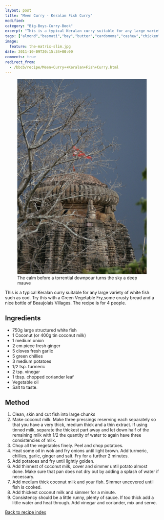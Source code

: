 ```yaml
---
layout: post
title: "Meen Curry - Keralan Fish Curry"
modified:
category: "Big-Boys-Curry-Book"
excerpt: "This is a typical Keralan curry suitable for any large variety of white fish such"
tags: ["almond","basmati","bay","butter","cardomoms","cashew","chicken","cinnamon","cloves","cumin","ghee","lamb","mace","nuts","pepper","rice","saffron","turmeric"]
image:
  feature: the-matrix-slim.jpg
date: 2011-10-09T20:15:34+00:00
comments: true
redirect_from: 
  - /bbcb/recipe/Meen+Curry++Keralan+Fish+Curry.html
---
```


<figure>
	<a href="/images/bbcb/pict1566.jpg" alt="Rain, India" title="Rain, India &#169; Ashley Kitson 13/09/2011"><img src="/images/bbcb/pict1566.jpg"/></a>
	<figcaption>The calm before a torrential downpour turns the sky a deep mauve</figcaption>
</figure>

This is a typical Keralan curry suitable for any large variety of white fish such as cod. Try this with a Green Vegetable Fry,some crusty bread and a nice bottle of Beaujolais Villages. The recipe is for 4 people.
        
## Ingredients
        
<ul><li>750g large structured white fish</li><li>1 Coconut (or 400g tin coconut milk)</li><li>1 medium onion</li><li>2 cm piece fresh ginger</li><li>5 cloves fresh garlic</li><li>5 green chillies</li><li>3 medium potatoes</li><li>1/2 tsp. turmeric</li><li>2 tsp. vinegar</li><li>1 tbsp. chopped coriander leaf</li><li>Vegetable oil</li><li>Salt to taste.</li></ul>
        
## Method

<ol><li>Clean, skin and cut fish into large chunks</li><li>Make coconut milk. Make three pressings reserving each separately so that you have a very thick, medium thick and a thin extract. If using tinned milk, separate the thickest part away and let down half of the remaining milk with 1/2 the quantity of water to again have three consistencies of milk.</li><li>Chop all the vegetables finely. Peel and chop potatoes.</li><li>Heat some oil in wok and fry onions until light brown. Add turmeric, chillies, garlic, ginger and salt. Fry for a further 2 minutes.</li><li>Add potatoes and fry until lightly golden.</li><li>Add thinnest of coconut milk, cover and simmer until potato almost done. Make sure that pan does not dry out by adding a splash of water if necessary.</li><li>Add medium thick coconut milk and your fish. Simmer uncovered until fish is cooked.</li><li>Add thickest coconut milk and simmer for a minute.</li><li>Consistency should be a little runny, plenty of sauce. If too thick add a little water and heat through. Add vinegar and coriander, mix and serve.</li></ol>   

<a href="/bbcb">Back to recipe index</a>      